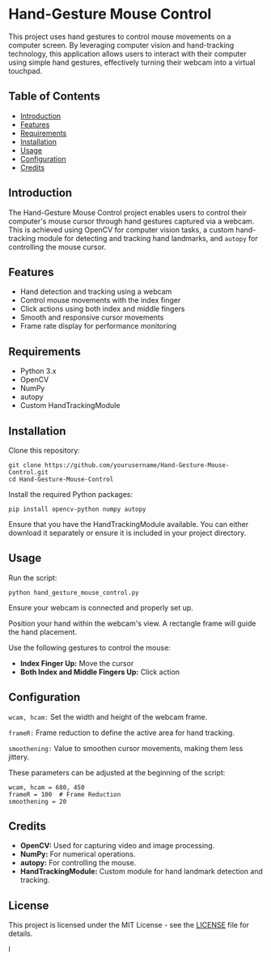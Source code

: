 <html lang="en">
<body>
    <div class="container">
        <h1>Hand-Gesture Mouse Control</h1>
        <p>This project uses hand gestures to control mouse movements on a computer screen. By leveraging computer vision and hand-tracking technology, this application allows users to interact with their computer using simple hand gestures, effectively turning their webcam into a virtual touchpad.</p>

  <h2>Table of Contents</h2>
        <ul>
            <li><a href="#introduction">Introduction</a></li>
            <li><a href="#features">Features</a></li>
            <li><a href="#requirements">Requirements</a></li>
            <li><a href="#installation">Installation</a></li>
            <li><a href="#usage">Usage</a></li>
            <li><a href="#configuration">Configuration</a></li>
            <li><a href="#credits">Credits</a></li>
        </ul>

  <h2 id="introduction">Introduction</h2>
        
  <p>The Hand-Gesture Mouse Control project enables users to control their computer's mouse cursor through hand gestures captured via a webcam. This is achieved using OpenCV for computer vision tasks, a custom hand-tracking module for detecting and tracking hand landmarks, and <code>autopy</code> for controlling the mouse cursor.</p>

  <h2 id="features">Features</h2>
        <ul>
            <li>Hand detection and tracking using a webcam</li>
            <li>Control mouse movements with the index finger</li>
            <li>Click actions using both index and middle fingers</li>
            <li>Smooth and responsive cursor movements</li>
            <li>Frame rate display for performance monitoring</li>
        </ul>

  <h2 id="requirements">Requirements</h2>
        <ul>
            <li>Python 3.x</li>
            <li>OpenCV</li>
            <li>NumPy</li>
            <li>autopy</li>
            <li>Custom HandTrackingModule</li>
        </ul>

  <h2 id="installation">Installation</h2>
        <p>Clone this repository:</p>
        <pre><code>git clone https://github.com/yourusername/Hand-Gesture-Mouse-Control.git
cd Hand-Gesture-Mouse-Control</code></pre>
        <p>Install the required Python packages:</p>
        <pre><code>pip install opencv-python numpy autopy</code></pre>
        <p>Ensure that you have the HandTrackingModule available. You can either download it separately or ensure it is included in your project directory.</p>

  <h2 id="usage">Usage</h2>
        <p>Run the script:</p>
        <pre><code>python hand_gesture_mouse_control.py</code></pre>
        <p>Ensure your webcam is connected and properly set up.</p>
        <p>Position your hand within the webcam's view. A rectangle frame will guide the hand placement.</p>
        <p>Use the following gestures to control the mouse:</p>
        <ul>
            <li><strong>Index Finger Up:</strong> Move the cursor</li>
            <li><strong>Both Index and Middle Fingers Up:</strong> Click action</li>
        </ul>

  <h2 id="configuration">Configuration</h2>
        <p><code>wcam, hcam:</code> Set the width and height of the webcam frame.</p>
        <p><code>frameR:</code> Frame reduction to define the active area for hand tracking.</p>
        <p><code>smoothening:</code> Value to smoothen cursor movements, making them less jittery.</p>
        <p>These parameters can be adjusted at the beginning of the script:</p>
        <pre><code>wcam, hcam = 680, 450
frameR = 100  # Frame Reduction
smoothening = 20</code></pre>

  <h2 id="credits">Credits</h2>
        <ul>
            <li><strong>OpenCV:</strong> Used for capturing video and image processing.</li>
            <li><strong>NumPy:</strong> For numerical operations.</li>
            <li><strong>autopy:</strong> For controlling the mouse.</li>
            <li><strong>HandTrackingModule:</strong> Custom module for hand landmark detection and tracking.</li>
        </ul>

  <h2 id="license">License</h2>
        <p>This project is licensed under the MIT License - see the <a href="LICENSE">LICENSE</a> file for details.</p>
    </div>
</body>
</html>
l
